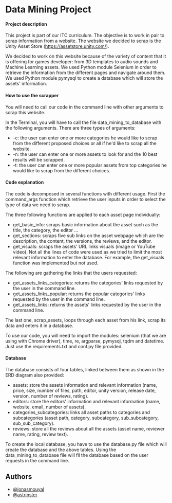 # Data Mining Project

#### Project description

  This project is part of our ITC curriculum.
  The objective is to work in pair to scrap information from a website.
  The website we decided to scrap is the Unity Asset Store (https://assetstore.unity.com/).

We decided to work on this website because of the variety of content that it is offering for games developer: from 3D templates to audio sounds and Machine Learning assets.
We used Python module Selenium in order to retrieve the information from the different pages and navigate around them.
We used Python module pymysql to create a database which will store the assets' information.

#### How to use the scrapper

You will need to call our code in the command line with other arguments to scrap this website.

In the Terminal, you will have to call the file data_mining_to_database with the following arguments. There are three types of arguments:
- -c: the user can enter one or more categories he would like to scrap from the different proposed choices or all if he'd like to scrap all the website.
- -n: the user can enter one or more assets to look for and the 10 best results will be scrapped.
- -t: the user can enter one or more popular assets from top categories he would like to scrap from the different choices.


#### Code explanation

  The code is decomposed in several functions with different usage.
  First the command_args function which retrieve the user inputs in order to select the type of data we need to scrap.
  
  The three following functions are applied to each asset page individually:
  - get_basic_info: scraps basic information about the asset such as the title, the category, the editor ...
  - get_sections: scraps five sub links on the asset webpage which are the description, the content, the versions, the reviews, and the editor.
  - get_visuals: scraps the assets' URL links visuals (image or YouTube video).
  Not all the lines of code were used as we tried to limit the most relevant information to enter the database.
  For example, the get_visuals function was implemented but not used.
 
 The following are gathering the links that the users requested:
  - get_assets_links_categories: returns the categories' links requested by the user in the command line.
  - get_assets_links_popular: returns the popular categories' links requested by the user in the command line.
  - get_assets_links: returns the assets' links requested by the user in the command line.

The last one, scrap_assets, loops through each asset from his link, scrap its data and enters it in a database.

To use our code, you will need to import the modules: selenium (that we are using with Chrome driver), time, re, argparse, pymysql, tqdm and datetime.
Just use the requirements.txt and conf.py file provided.

#### Database

The database consists of four tables, linked between them as shown in the ERD diagram also provided:
- assets: store the assets information and relevant information (name, price, size, number of files, path, editor, unity version, release date, version, number of reviews, rating).
- editors: store the editors' information and relevant information (name, website, email, number of assets).
- categories_subcategories: links all asset paths to categories and subcategories (asset path, category, subcategory, sub_subcategory, sub_sub_category).
- reviews: store all the reviews about all the assets (asset name, reviewer name, rating, review text).

To create the local database, you have to use the database.py file which will create the database and the above tables. Using the data_mining_to_database file will fll the database based on the user requests in the command line.

## Authors

- [@jonasmouyal](https://www.github.com/jonasmouyal)
- [@astrinster](https://www.github.com/astrinster)


